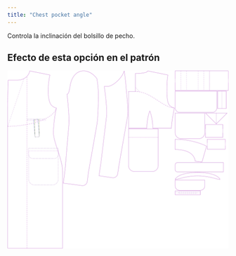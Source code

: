 ```yaml
---
title: "Chest pocket angle"
---
```


Controla la inclinación del bolsillo de pecho.

## Efecto de esta opción en el patrón

![Esta imagen muestra el efecto de esta opción superponiendo varias variantes que tienen un valor diferente para esta opción](carlton_chestpocketangle_sample.svg "Efecto de esta opción en el patrón")
